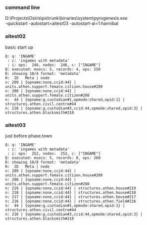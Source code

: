 

### command line ###

D:\Projects\Osiris\ps\trunk\binaries\system\pyrogenesis.exe  
  -quickstart -autostart=aitest03 -autostart-ai=1:hannibal

### aitest02 ###

basic start up

    Q: q: 'INGAME'
     : c: 'ingames with metadata'
     : i: ops:  246, nodes:  246, c: ["INGAME"]
    Q: executed: msecs: 5, records: 4, ops: 250
    D: showing 10/4 format: 'metadata'
    H:  ID   Meta | node
    n: 209 | {opname:none,ccid:44} | units.athen.support.female.citizen.house#209
    n: 208 | {opname:none,ccid:44} | units.athen.support.female.citizen#208
    n:  44 | {opname:g.custodian#1,opmode:shared,opid:1} | structures.athen.civil.centre#44
    n: 210 | {opname:g.custodian#3,ccid:44,opmode:shared,opid:3} | structures.athen.blacksmith#210


### aitest03 ###

just before phase.town

    Q: q: 'INGAME'
     : c: 'ingames with metadata'
     : i: ops:  252, nodes:  252, c: ["INGAME"]
    Q: executed: msecs: 5, records: 8, ops: 260
    D: showing 10/8 format: 'metadata'
    H:  ID   Meta | node
    n: 209 | {opname:none,ccid:44} | units.athen.support.female.citizen.house#209
    n: 208 | {opname:none,ccid:44} | units.athen.support.female.citizen#208
    n: 219 | {opname:none,ccid:44} | structures.athen.house#219
    n: 218 | {opname:none,ccid:44} | structures.athen.house#218
    n: 217 | {opname:none,ccid:44} | structures.athen.house#217
    n: 216 | {opname:none,ccid:44} | structures.athen.field#216
    n:  44 | {opname:g.custodian#1,opmode:shared,opid:1} | structures.athen.civil.centre#44
    n: 210 | {opname:g.custodian#3,ccid:44,opmode:shared,opid:3} | structures.athen.blacksmith#210
